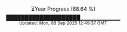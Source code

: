 <p align="center">
⏳Year Progress (68.64 %) <br>
████████████████████▁▁▁▁▁▁▁▁▁▁ <br>
<sub>Updated: Mon, 08 Sep 2025 12:49:37 GMT</sub>
</p>

